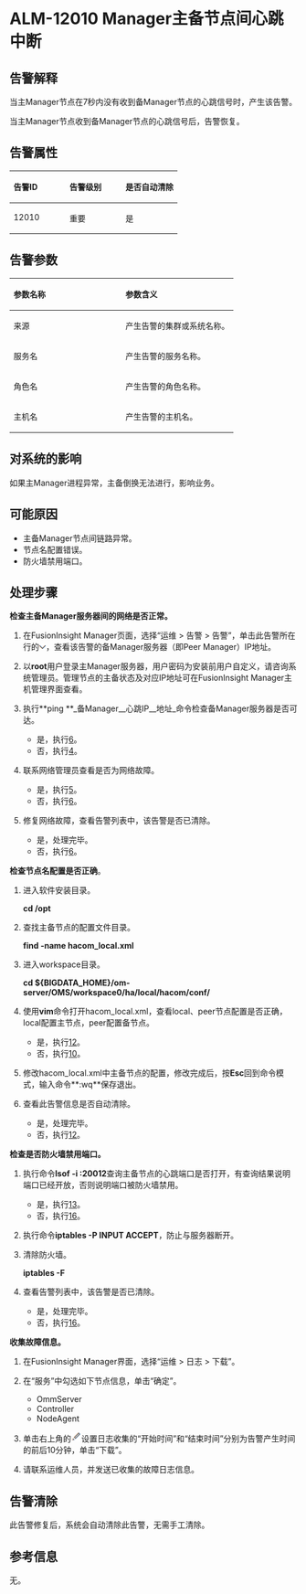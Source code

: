 # ALM-12010 Manager主备节点间心跳中断<a name="ALM-12010"></a>

## 告警解释<a name="section61793540"></a>

当主Manager节点在7秒内没有收到备Manager节点的心跳信号时，产生该告警。

当主Manager节点收到备Manager节点的心跳信号后，告警恢复。

## 告警属性<a name="section19270953"></a>

<a name="table65740923"></a>
<table><thead align="left"><tr id="row10790349"><th class="cellrowborder" valign="top" width="33.33333333333333%" id="mcps1.1.4.1.1"><p id="p1603095"><a name="p1603095"></a><a name="p1603095"></a>告警ID</p>
</th>
<th class="cellrowborder" valign="top" width="33.33333333333333%" id="mcps1.1.4.1.2"><p id="p62741861"><a name="p62741861"></a><a name="p62741861"></a>告警级别</p>
</th>
<th class="cellrowborder" valign="top" width="33.33333333333333%" id="mcps1.1.4.1.3"><p id="p48925984"><a name="p48925984"></a><a name="p48925984"></a>是否自动清除</p>
</th>
</tr>
</thead>
<tbody><tr id="row3581743"><td class="cellrowborder" valign="top" width="33.33333333333333%" headers="mcps1.1.4.1.1 "><p id="p21685755"><a name="p21685755"></a><a name="p21685755"></a>12010</p>
</td>
<td class="cellrowborder" valign="top" width="33.33333333333333%" headers="mcps1.1.4.1.2 "><p id="p11715691"><a name="p11715691"></a><a name="p11715691"></a>重要</p>
</td>
<td class="cellrowborder" valign="top" width="33.33333333333333%" headers="mcps1.1.4.1.3 "><p id="p9446887"><a name="p9446887"></a><a name="p9446887"></a>是</p>
</td>
</tr>
</tbody>
</table>

## 告警参数<a name="section39220857"></a>

<a name="table27000408"></a>
<table><thead align="left"><tr id="row41867263"><th class="cellrowborder" valign="top" width="50%" id="mcps1.1.3.1.1"><p id="p35805106"><a name="p35805106"></a><a name="p35805106"></a>参数名称</p>
</th>
<th class="cellrowborder" valign="top" width="50%" id="mcps1.1.3.1.2"><p id="p14532511"><a name="p14532511"></a><a name="p14532511"></a>参数含义</p>
</th>
</tr>
</thead>
<tbody><tr id="row106581110164210"><td class="cellrowborder" valign="top" width="50%" headers="mcps1.1.3.1.1 "><p id="p17935380415"><a name="p17935380415"></a><a name="p17935380415"></a>来源</p>
</td>
<td class="cellrowborder" valign="top" width="50%" headers="mcps1.1.3.1.2 "><p id="p187931338134115"><a name="p187931338134115"></a><a name="p187931338134115"></a>产生告警的集群或系统名称。</p>
</td>
</tr>
<tr id="row36282732"><td class="cellrowborder" valign="top" width="50%" headers="mcps1.1.3.1.1 "><p id="p53220161"><a name="p53220161"></a><a name="p53220161"></a>服务名</p>
</td>
<td class="cellrowborder" valign="top" width="50%" headers="mcps1.1.3.1.2 "><p id="p15865799"><a name="p15865799"></a><a name="p15865799"></a>产生告警的服务名称。</p>
</td>
</tr>
<tr id="row8574468"><td class="cellrowborder" valign="top" width="50%" headers="mcps1.1.3.1.1 "><p id="p23443285"><a name="p23443285"></a><a name="p23443285"></a>角色名</p>
</td>
<td class="cellrowborder" valign="top" width="50%" headers="mcps1.1.3.1.2 "><p id="p19857964"><a name="p19857964"></a><a name="p19857964"></a>产生告警的角色名称。</p>
</td>
</tr>
<tr id="row44503948"><td class="cellrowborder" valign="top" width="50%" headers="mcps1.1.3.1.1 "><p id="p48050020"><a name="p48050020"></a><a name="p48050020"></a>主机名</p>
</td>
<td class="cellrowborder" valign="top" width="50%" headers="mcps1.1.3.1.2 "><p id="p66846388"><a name="p66846388"></a><a name="p66846388"></a>产生告警的主机名。</p>
</td>
</tr>
</tbody>
</table>

## 对系统的影响<a name="section17443395"></a>

如果主Manager进程异常，主备倒换无法进行，影响业务。

## 可能原因<a name="section22772834"></a>

-   主备Manager节点间链路异常。
-   节点名配置错误。
-   防火墙禁用端口。

## 处理步骤<a name="section3628918"></a>

**检查主备Manager服务器间的网络是否正常。**

1.  在FusionInsight Manager页面，选择“运维 \> 告警 \> 告警”，单击此告警所在行的![](figures/zh-cn_image_0263895749.png)，查看该告警的备Manager服务器（即Peer Manager）IP地址。
2.  以**root**用户登录主Manager服务器，用户密码为安装前用户自定义，请咨询系统管理员。管理节点的主备状态及对应IP地址可在FusionInsight Manager主机管理界面查看。
3.  执行**ping **_备Manager__心跳IP__地址_命令检查备Manager服务器是否可达。
    -   是，执行[6](#li689014735016)。
    -   否，执行[4](#li15540104812493)。

4.  <a name="li15540104812493"></a>联系网络管理员查看是否为网络故障。
    -   是，执行[5](#li1354284813492)。
    -   否，执行[6](#li689014735016)。

5.  <a name="li1354284813492"></a>修复网络故障，查看告警列表中，该告警是否已清除。
    -   是，处理完毕。
    -   否，执行[6](#li689014735016)。


**检查节点名配置是否正确**。

1.  <a name="li689014735016"></a>进入软件安装目录。

    **cd /opt**

2.  查找主备节点的配置文件目录。

    **find -name hacom\_local.xml**

3.  进入workspace目录。

    **cd $\{BIGDATA\_HOME\}/om-server/OMS/workspace0/ha/local/hacom/conf/**

4.  使用**vim**命令打开hacom\_local.xml，查看local、peer节点配置是否正确，local配置主节点，peer配置备节点。
    -   是，执行[12](#li20248142255015)。
    -   否，执行[10](#li1789118717500)。

5.  <a name="li1789118717500"></a>修改hacom\_local.xml中主备节点的配置，修改完成后，按**Esc**回到命令模式，输入命令**:wq**保存退出。
6.  查看此告警信息是否自动清除。
    -   是，处理完毕。
    -   否，执行[12](#li20248142255015)。


**检查是否防火墙禁用端口。**

1.  <a name="li20248142255015"></a>执行命令**lsof -i :20012**查询主备节点的心跳端口是否打开，有查询结果说明端口已经开放，否则说明端口被防火墙禁用。
    -   是，执行[13](#li82481522105012)。
    -   否，执行[16](#li17435598171317)。

2.  <a name="li82481522105012"></a>执行命令**iptables -P INPUT ACCEPT**，防止与服务器断开。
3.  清除防火墙。

    **iptables -F**

4.  查看告警列表中，该告警是否已清除。
    -   是，处理完毕。
    -   否，执行[16](#li17435598171317)。


**收集故障信息。**

1.  <a name="li17435598171317"></a>在FusionInsight Manager界面，选择“运维 \> 日志 \> 下载”。
2.  在“服务”中勾选如下节点信息，单击“确定”。
    -   OmmServer
    -   Controller
    -   NodeAgent

3.  单击右上角的![](figures/zh-cn_image_0263895607.png)设置日志收集的“开始时间”和“结束时间”分别为告警产生时间的前后10分钟，单击“下载”。
4.  请联系运维人员，并发送已收集的故障日志信息。

## 告警清除<a name="section169311343318"></a>

此告警修复后，系统会自动清除此告警，无需手工清除。

## 参考信息<a name="section32660264"></a>

无。

